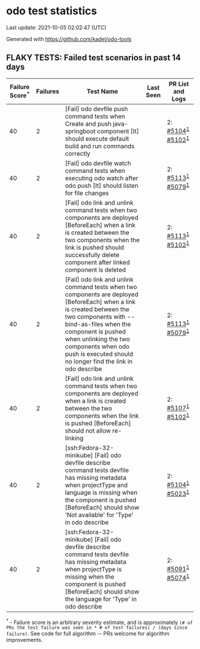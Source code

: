 # odo test statistics
Last update: 2021-10-05 02:02:47 (UTC)

Generated with https://github.com/kadel/odo-tools
## FLAKY TESTS: Failed test scenarios in past 14 days
| Failure Score<sup>*</sup> | Failures | Test Name | Last Seen | PR List and Logs 
|---|---|---|---|---|
| 40 | 2 | [Fail] odo devfile push command tests when Create and push java-springboot component [It] should execute default build and run commands correctly  |  | 2: [#5104](https://github.com/openshift/odo/pull/5104)<sup>[1](https://storage.googleapis.com/origin-ci-test/pr-logs/pull/openshift_odo/5104/pull-ci-openshift-odo-main-v4.8-integration-e2e/1443480290302365696/build-log.txt)</sup> [#5102](https://github.com/openshift/odo/pull/5102)<sup>[1](https://storage.googleapis.com/origin-ci-test/pr-logs/pull/openshift_odo/5102/pull-ci-openshift-odo-main-v4.8-integration-e2e/1443834935507947520/build-log.txt)</sup> 
| 40 | 2 | [Fail] odo devfile watch command tests when executing odo watch after odo push [It] should listen for file changes  |  | 2: [#5113](https://github.com/openshift/odo/pull/5113)<sup>[1](https://storage.googleapis.com/origin-ci-test/pr-logs/pull/openshift_odo/5113/pull-ci-openshift-odo-main-v4.8-integration-e2e/1445010957020434432/build-log.txt)</sup> [#5079](https://github.com/openshift/odo/pull/5079)<sup>[1](https://storage.googleapis.com/origin-ci-test/pr-logs/pull/openshift_odo/5079/pull-ci-openshift-odo-main-v4.8-integration-e2e/1445004233324630016/build-log.txt)</sup> 
| 40 | 2 | [Fail] odo link and unlink command tests when two components are deployed [BeforeEach] when a link is created between the two components when the link is pushed should successfully delete component after linked component is deleted  |  | 2: [#5113](https://github.com/openshift/odo/pull/5113)<sup>[1](https://storage.googleapis.com/origin-ci-test/pr-logs/pull/openshift_odo/5113/pull-ci-openshift-odo-main-v4.8-integration-e2e/1444941375459037184/build-log.txt)</sup> [#5102](https://github.com/openshift/odo/pull/5102)<sup>[1](https://storage.googleapis.com/origin-ci-test/pr-logs/pull/openshift_odo/5102/pull-ci-openshift-odo-main-v4.8-integration-e2e/1444604251044057088/build-log.txt)</sup> 
| 40 | 2 | [Fail] odo link and unlink command tests when two components are deployed [BeforeEach] when a link is created between the two components with --bind-as-files when the component is pushed when unlinking the two components when odo push is executed should no longer find the link in odo describe  |  | 2: [#5113](https://github.com/openshift/odo/pull/5113)<sup>[1](https://storage.googleapis.com/origin-ci-test/pr-logs/pull/openshift_odo/5113/pull-ci-openshift-odo-main-v4.8-integration-e2e/1445010957020434432/build-log.txt)</sup> [#5079](https://github.com/openshift/odo/pull/5079)<sup>[1](https://storage.googleapis.com/origin-ci-test/pr-logs/pull/openshift_odo/5079/pull-ci-openshift-odo-main-v4.8-integration-e2e/1445004233324630016/build-log.txt)</sup> 
| 40 | 2 | [Fail] odo link and unlink command tests when two components are deployed when a link is created between the two components when the link is pushed [BeforeEach] should not allow re-linking  |  | 2: [#5107](https://github.com/openshift/odo/pull/5107)<sup>[1](https://storage.googleapis.com/origin-ci-test/pr-logs/pull/openshift_odo/5107/pull-ci-openshift-odo-main-v4.8-integration-e2e/1443933595042320384/build-log.txt)</sup> [#5102](https://github.com/openshift/odo/pull/5102)<sup>[1](https://storage.googleapis.com/origin-ci-test/pr-logs/pull/openshift_odo/5102/pull-ci-openshift-odo-main-v4.8-integration-e2e/1443323441426993152/build-log.txt)</sup> 
| 40 | 2 | [ssh:Fedora-32-minikube] [Fail] odo devfile describe command tests devfile has missing metadata when projectType and language is missing when the component is pushed [BeforeEach] should show 'Not available' for 'Type' in odo describe  |  | 2: [#5104](https://github.com/openshift/odo/pull/5104)<sup>[1](https://storage.googleapis.com/origin-ci-test/pr-logs/pull/openshift_odo/5104/pull-ci-openshift-odo-main-psi-kubernetes-integration-e2e/1445029485018615808/build-log.txt)</sup> [#5023](https://github.com/openshift/odo/pull/5023)<sup>[1](https://storage.googleapis.com/origin-ci-test/pr-logs/pull/openshift_odo/5023/pull-ci-openshift-odo-main-psi-kubernetes-integration-e2e/1440254406938333184/build-log.txt)</sup> 
| 40 | 2 | [ssh:Fedora-32-minikube] [Fail] odo devfile describe command tests devfile has missing metadata when projectType is missing when the component is pushed [BeforeEach] should show the language for 'Type' in odo describe  |  | 2: [#5091](https://github.com/openshift/odo/pull/5091)<sup>[1](https://storage.googleapis.com/origin-ci-test/pr-logs/pull/openshift_odo/5091/pull-ci-openshift-odo-main-psi-kubernetes-integration-e2e/1442490049865191424/build-log.txt)</sup> [#5074](https://github.com/openshift/odo/pull/5074)<sup>[1](https://storage.googleapis.com/origin-ci-test/pr-logs/pull/openshift_odo/5074/pull-ci-openshift-odo-main-psi-kubernetes-integration-e2e/1442422298538676224/build-log.txt)</sup> 


<sup>*</sup> - Failure score is an arbitrary severity estimate, and is approximately `(# of PRs the test failure was seen in * # of test failures) / (days since failure)`. See code for full algorithm -- PRs welcome for algorithm improvements.
